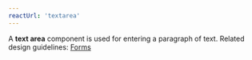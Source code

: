 ```yaml
---
reactUrl: 'textarea'
---
```

A **text area** component is used for entering a paragraph of text. Related design guidelines: [Forms](design-guidelines/usage-and-behavior/forms)
